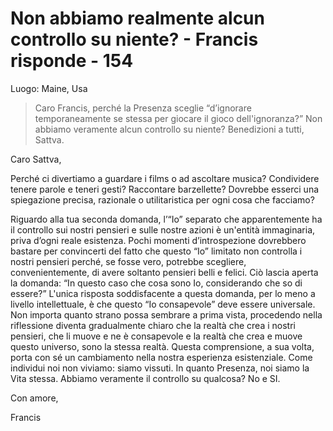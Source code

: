 # Non abbiamo realmente alcun controllo su niente? - Francis risponde - 154

Luogo: Maine, Usa

>Caro Francis, perché la Presenza sceglie “d’ignorare temporaneamente se stessa per giocare il gioco dell'ignoranza?” Non abbiamo veramente alcun controllo su niente? Benedizioni a tutti, Sattva.

Caro Sattva,

Perché ci divertiamo a guardare i films o ad ascoltare musica? Condividere tenere parole e teneri gesti? Raccontare barzellette? Dovrebbe esserci una spiegazione precisa, razionale o utilitaristica per ogni cosa che facciamo?

Riguardo alla tua seconda domanda, l’“Io” separato che apparentemente ha il controllo sui nostri pensieri e sulle nostre azioni è un'entità immaginaria, priva d’ogni reale esistenza. Pochi momenti d’introspezione dovrebbero bastare per convincerti del fatto che questo “Io” limitato non controlla i nostri pensieri perché, se fosse vero, potrebbe scegliere, convenientemente, di avere soltanto pensieri belli e felici. Ciò lascia aperta la domanda: “In questo caso che cosa sono Io, considerando che so di essere?” L'unica risposta soddisfacente a questa domanda, per lo meno a livello intellettuale, è che questo “Io consapevole” deve essere universale. Non importa quanto strano possa sembrare a prima vista, procedendo nella riflessione diventa gradualmente chiaro che la realtà che crea i nostri pensieri, che li muove e ne è consapevole e la realtà che crea e muove questo universo, sono la stessa realtà. Questa comprensione, a sua volta, porta con sé un cambiamento nella nostra esperienza esistenziale. Come individui noi non viviamo: siamo vissuti. In quanto Presenza, noi siamo la Vita stessa. Abbiamo veramente il controllo su qualcosa? No e SI.

Con amore,

Francis


